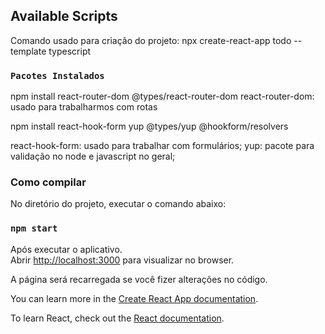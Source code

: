 ## Available Scripts
Comando usado para criação do projeto:
npx create-react-app todo --template typescript

### `Pacotes Instalados`
npm install react-router-dom @types/react-router-dom
react-router-dom: usado para trabalharmos com rotas

npm install react-hook-form yup @types/yup @hookform/resolvers

react-hook-form: usado para trabalhar com formulários;
yup: pacote para validação no node e javascript no geral;

### Como compilar
No diretório do projeto, executar o comando abaixo:

### `npm start`

Após executar o aplicativo.<br />
Abrir [http://localhost:3000](http://localhost:3000) para visualizar no browser.

A página será recarregada se você fizer alterações no código.<br />

You can learn more in the [Create React App documentation](https://facebook.github.io/create-react-app/docs/getting-started).

To learn React, check out the [React documentation](https://reactjs.org/).

